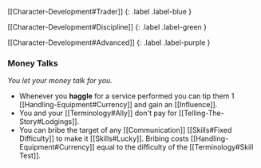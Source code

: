 
[[Character-Development#Trader]]
{: .label .label-blue }

[[Character-Development#Discipline]]
{: .label .label-green }

[[Character-Development#Advanced]]
{: .label .label-purple }
### Money Talks
*You let your money talk for you.*
* Whenever you **haggle** for a service performed you can tip them 1 [[Handling-Equipment#Currency]] and gain an [[Influence]].
* You and your [[Terminology#Ally]] don't pay for [[Telling-The-Story#Lodgings]].
* You can bribe the target of any [[Communication]] [[Skills#Fixed Difficulty]] to make it [[Skills#Lucky]]. Bribing costs [[Handling-Equipment#Currency]] equal to the difficulty of the [[Terminology#Skill Test]].